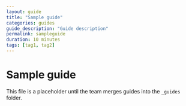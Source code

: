 ```yaml
---
layout: guide
title: "Sample guide"
categories: guides
guide_description: "Guide description"
permalink: sampleguide
duration: 10 minutes
tags: [tag1, tag2]
---
```


# Sample guide
This file is a placeholder until the team merges guides into the `_guides` folder.